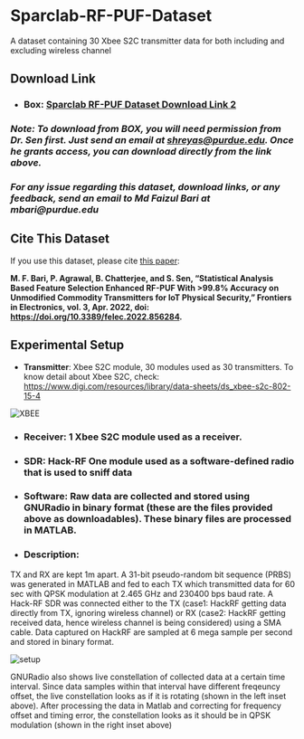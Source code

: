 # Sparclab-RF-PUF-Dataset
A dataset containing 30 Xbee S2C transmitter data for both including and excluding wireless channel

## Download Link
* ### **Box**: [Sparclab RF-PUF Dataset Download Link 2](https://purdue.box.com/v/sparclab-rf-puf-dataset)
### ___Note: To download from **BOX**, you will need permission from Dr. Sen first. Just send an email at shreyas@purdue.edu. Once he grants access, you can download directly from the link above.___
### ___For any issue regarding this dataset, download links, or any feedback, send an email to Md Faizul Bari at mbari@purdue.edu___

## Cite This Dataset
If you use this dataset, please cite [this paper](https://www.frontiersin.org/articles/10.3389/felec.2022.856284/full): 

**M. F. Bari, P. Agrawal, B. Chatterjee, and S. Sen, “Statistical Analysis Based Feature Selection Enhanced RF-PUF With >99.8% Accuracy on Unmodified Commodity Transmitters for IoT Physical Security,” Frontiers in Electronics, vol. 3, Apr. 2022, doi: https://doi.org/10.3389/felec.2022.856284.**
‌

## Experimental Setup
* **Transmitter**: Xbee S2C module, 30 modules used as 30 transmitters. To know detail about Xbee S2C, check: https://www.digi.com/resources/library/data-sheets/ds_xbee-s2c-802-15-4

![XBEE](https://user-images.githubusercontent.com/72578615/149040002-a0e61e44-7c8d-42cc-97dd-ad27ca134eb7.png)

* ### **Receiver**: 1 Xbee S2C module used as a receiver.
* ### **SDR**: Hack-RF One module used as a software-defined radio that is used to sniff data
* ### **Software**: Raw data are collected and stored using GNURadio in binary format (these are the files provided above as downloadables). These binary files are processed in MATLAB.
* ### **Description**: 
TX and RX are kept 1m apart. A 31-bit pseudo-random bit sequence (PRBS) was generated in MATLAB and fed to each TX which transmitted data for 60 sec with QPSK modulation at 2.465 GHz and 230400 bps baud rate. A Hack-RF SDR was connected either to the TX (case1: HackRF getting data directly from TX, ignoring wireless channel) or RX (case2: HackRF getting received data, hence wireless channel is being considered) using a SMA cable. Data captured on HackRF are sampled at 6 mega sample per second and stored in binary format. 

![setup](https://user-images.githubusercontent.com/72578615/149039733-ab89b788-e0b8-491e-a831-2b7628e9bd46.png)

GNURadio also shows live constellation of collected data at a certain time interval. Since data samples within that interval have different freqeuncy offset, the live constellation looks as if it is rotating (shown in the left inset above). After processing the data in Matlab and correcting for frequency offset and timing error, the constellation looks as it should be in QPSK modulation (shown in the right inset above) 
